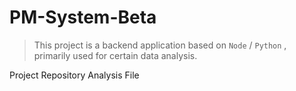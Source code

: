 # PM-System-Beta

> This project is a backend application based on `Node` / `Python` , primarily used for certain data analysis.

Project Repository Analysis File
